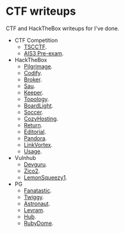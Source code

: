 # CTF writeups
CTF and HackTheBox writeups for I've done.

- CTF Competition
  -  [TSCCTF](TSCCTF/README.md).
  -  [AIS3 Pre-exam](AIS3_pre_examREADME.md).
- HackTheBox
  - [Pilgrimage](machine/Pilgrimage/README.md).  
  - [Codify](machine/Codify/README.md).
  - [Broker](machine/Broker/README.md).
  - [Sau](machine/Sau/README.md).
  - [Keeper](machine/Keeper/README.md).
  - [Topology](machine/Topology/README.md).
  - [BoardLight](machine/BoardLight/README.md).
  - [Soccer](machine/Soccer/README.md).
  - [CozyHosting](machine/CozyHosting/README.md).
  - [Return](machine/Return/README.md).
  - [Editorial](machine/Editorial/README.md).
  - [Pandora](machine/Pandora/README.md).
  - [LinkVortex](machine/LinkVortex/README.md).
  - [Usage](machine/Usage/README.md).
- Vulnhub
  - [Devguru](machine/Devguru/README.md).
  - [Zico2](machine/Zico2/README.md).
  - [LemonSqueezy1](machine/LemonSqueezy1/README.md).
- PG
  - [Fanatastic](machine/Fanatastic/README.md).
  - [Twiggy](machine/Twiggy/README.md).
  - [Astronaut](machine/Astronaut/README.md).
  - [Levram](machine/Levram/README.md).
  - [Hub](machine/Hub/README.md).
  - [RubyDome](machine/RubyDome/README.md).

